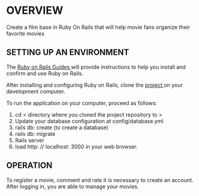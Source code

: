 # OVERVIEW

Create a film base in Ruby On Rails that will help movie fans organize their favorite movies

## SETTING UP AN ENVIRONMENT


The <a href="https://guides.rubyonrails.org/"> Ruby on Rails Guides </a> will provide instructions to help you install and confirm and use Ruby on Rails.

After installing and configuring Ruby on Rails, clone the <a href="https://github.com/matheusmarquess03/appProvider"> project </a> on your development computer.

To run the application on your computer, proceed as follows:

   <ol>
      <li> cd < directory where you cloned the project repository to > </li>
      <li> Update your database configuration at config/database.yml </li>
      <li> rails db: create (to create a database) </li>
      <li> rails db: migrate </li>
      <li> Rails server </li>
      <li> load http: // localhost: 3000 in your web browser. </li>
   </ol>


## OPERATION

To register a movie, comment and rate it is necessary to create an account. After logging in, you are able to manage your movies.
